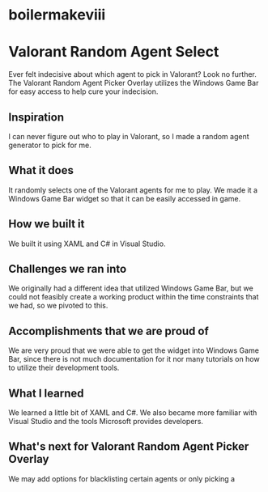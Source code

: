 # boilermakeviii
# Valorant Random Agent Select

Ever felt indecisive about which agent to pick in Valorant? Look no further. The Valorant Random Agent Picker Overlay utilizes the Windows Game Bar for easy access to help cure your indecision.

## Inspiration
I can never figure out who to play in Valorant, so I made a random agent generator to pick for me.

## What it does
It randomly selects one of the Valorant agents for me to play. We made it a Windows Game Bar widget so that it can be easily accessed in game.

## How we built it
We built it using XAML and C# in Visual Studio. 

## Challenges we ran into
We originally had a different idea that utilized Windows Game Bar, but we could not feasibly create a working product within the time constraints that we had, so we pivoted to this.

## Accomplishments that we are proud of
We are very proud that we were able to get the widget into Windows Game Bar, since there is not much documentation for it nor many tutorials on how to utilize their development tools.

## What I learned
We learned a little bit of XAML and C#. We also became more familiar with Visual Studio and the tools Microsoft provides developers.

## What's next for Valorant Random Agent Picker Overlay
We may add options for blacklisting certain agents or only picking a
